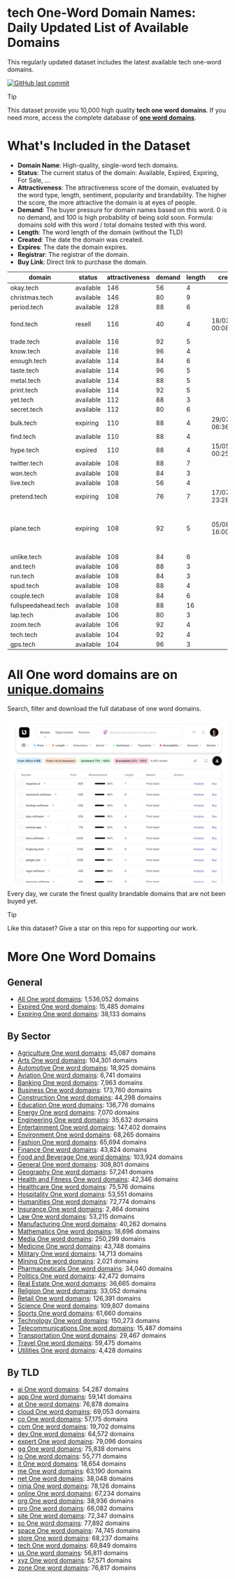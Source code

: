 
# **tech One-Word Domain Names**: Daily Updated List of Available Domains

This regularly updated dataset includes the latest available tech one-word domains.

[![GitHub last commit](https://img.shields.io/github/last-commit/UniqueDomains/tech-oneword-domains.svg?style=flat)]() 

> [!TIP]
> This dataset provide you 10,000 high quality **tech one word domains**.
> If you need more, access the complete database of **[one word domains](https://unique.domains?utm_source=github&utm_medium=dataset&utm_campaign=tech&utm_content=description.top)**.

# What's Included in the Dataset

- **Domain Name**: High-quality, single-word tech domains.
- **Status**: The current status of the domain: Available, Expired, Expiring, For Sale, ...
- **Attractiveness**: The attractiveness score of the domain, evaluated by the word type, length, sentiment, popularity and brandability. The higher the score, the more attractive the domain is at eyes of people.
- **Demand**: The buyer pressure for domain names based on this word. 0 is no demand, and 100 is high probability of being sold soon. Formula: domains sold with this word / total domains tested with this word.
- **Length**: The word length of the domain (without the TLD)
- **Created**: The date the domain was created.
- **Expires**: The date the domain expires.
- **Registrar**: The registrar of the domain.
- **Buy Link**: Direct link to purchase the domain.

| domain              | status    | attractiveness | demand | length | created          | expires          | registrar                                           | sectors                                |
| ------------------- | --------- | -------------- | ------ | ------ | ---------------- | ---------------- | --------------------------------------------------- | -------------------------------------- |
| okay.tech           | available | 146            | 56     | 4      |                  |                  |                                                     | Business,Retail                        |
| christmas.tech      | available | 146            | 80     | 9      |                  |                  |                                                     | Hospitality,Retail                     |
| period.tech         | available | 128            | 88     | 6      |                  |                  |                                                     | Education,General,Healthcare,Media     |
| fond.tech           | resell    | 116            | 40     | 4      | 18/03/2018 00:08 | 18/03/2026 23:59 | Xin Net Technology Corp.                            | General,Hospitality,Retail             |
| trade.tech          | available | 116            | 92     | 5      |                  |                  |                                                     | Business,Finance,General,Retail        |
| know.tech           | available | 116            | 96     | 4      |                  |                  |                                                     | Business,Education,General,Technology  |
| enough.tech         | available | 114            | 84     | 6      |                  |                  |                                                     | Business,Education,General,Retail      |
| taste.tech          | available | 114            | 96     | 5      |                  |                  |                                                     | Food and Beverage,Health and Fitness   |
| metal.tech          | available | 114            | 88     | 5      |                  |                  |                                                     | Construction,Manufacturing             |
| print.tech          | available | 114            | 92     | 5      |                  |                  |                                                     | Arts,Media,Technology                  |
| yet.tech            | available | 112            | 88     | 3      |                  |                  |                                                     | Business,Media,Technology              |
| secret.tech         | available | 112            | 80     | 6      |                  |                  |                                                     | Entertainment,General,Media,Technology |
| bulk.tech           | expiring  | 110            | 88     | 4      | 29/07/2022 06:36 | 29/07/2025 23:59 | INWX GmbH                                           | Construction,Manufacturing,Retail      |
| find.tech           | available | 110            | 88     | 4      |                  |                  |                                                     | Business,Education,Technology          |
| hype.tech           | expired   | 110            | 88     | 4      | 15/05/2024 00:25 | 15/05/2025 23:59 | Sav.com, LLC- 7                                     | Entertainment,Media                    |
| twitter.tech        | available | 108            | 88     | 7      |                  |                  |                                                     | Entertainment,Media,Technology         |
| won.tech            | available | 108            | 84     | 3      |                  |                  |                                                     | Business,Media,Sports                  |
| live.tech           | available | 108            | 56     | 4      |                  |                  |                                                     | Entertainment,Sports                   |
| pretend.tech        | expiring  | 108            | 76     | 7      | 17/07/2023 23:28 | 17/07/2025 23:59 | 1API GmbH                                           | Entertainment,Media                    |
| plane.tech          | expiring  | 108            | 92     | 5      | 05/08/2015 16:00 | 05/08/2025 23:59 | CHENGDU WEST DIMENSION DIGITAL TECHNOLOGY CO., LTD. | Aviation,Transportation,Travel         |
| unlike.tech         | available | 108            | 84     | 6      |                  |                  |                                                     | Business,Technology                    |
| and.tech            | available | 108            | 88     | 3      |                  |                  |                                                     | Business,Education,General,Media       |
| run.tech            | available | 108            | 84     | 3      |                  |                  |                                                     | Health and Fitness,Sports,Technology   |
| spud.tech           | available | 108            | 88     | 4      |                  |                  |                                                     | Agriculture,Food and Beverage,Retail   |
| couple.tech         | available | 108            | 84     | 6      |                  |                  |                                                     | Arts,Entertainment,Media               |
| fullspeedahead.tech | available | 108            | 88     | 16     |                  |                  |                                                     | Business,Media,Transportation          |
| lap.tech            | available | 106            | 80     | 3      |                  |                  |                                                     | Health and Fitness,Sports,Travel       |
| zoom.tech           | available | 106            | 92     | 4      |                  |                  |                                                     | Media,Technology,Telecommunications    |
| tech.tech           | available | 104            | 92     | 4      |                  |                  |                                                     | Business,Education,Technology          |
| gps.tech            | available | 104            | 96     | 3      |                  |                  |                                                     | Technology,Transportation              |

# All One word domains are on [unique.domains](https://unique.domains?utm_source=github&utm_medium=dataset&utm_campaign=tech&utm_content=description.bottom)

Search, filter and download the full database of one word domains.

[![Access the only remaining good domain names, before your competitors.](https://github.com/UniqueDomains/tech-oneword-domains/blob/main/unique.domains.jpg?raw=true)](https://unique.domains?utm_source=github&utm_medium=dataset&utm_campaign=tech&utm_content=description.image)

Every day, we curate the finest quality brandable domains that are not been buyed yet.

> [!TIP]
> Like this dataset? Give a star on this repo for supporting our work.

# More One Word Domains

## General

- [All One word domains](https://github.com/UniqueDomains/oneword-domains): 1,536,052 domains
- [Expired One word domains](https://github.com/UniqueDomains/expired-oneword-domains): 15,485 domains
- [Expiring One word domains](https://github.com/UniqueDomains/expiring-oneword-domains): 38,133 domains
## By Sector

- [Agriculture One word domains](https://github.com/UniqueDomains/agriculture-oneword-domains): 45,087 domains
- [Arts One word domains](https://github.com/UniqueDomains/arts-oneword-domains): 104,301 domains
- [Automotive One word domains](https://github.com/UniqueDomains/automotive-oneword-domains): 18,925 domains
- [Aviation One word domains](https://github.com/UniqueDomains/aviation-oneword-domains): 6,741 domains
- [Banking One word domains](https://github.com/UniqueDomains/banking-oneword-domains): 7,963 domains
- [Business One word domains](https://github.com/UniqueDomains/business-oneword-domains): 173,760 domains
- [Construction One word domains](https://github.com/UniqueDomains/construction-oneword-domains): 44,298 domains
- [Education One word domains](https://github.com/UniqueDomains/education-oneword-domains): 136,776 domains
- [Energy One word domains](https://github.com/UniqueDomains/energy-oneword-domains): 7,070 domains
- [Engineering One word domains](https://github.com/UniqueDomains/engineering-oneword-domains): 35,632 domains
- [Entertainment One word domains](https://github.com/UniqueDomains/entertainment-oneword-domains): 147,402 domains
- [Environment One word domains](https://github.com/UniqueDomains/environment-oneword-domains): 68,265 domains
- [Fashion One word domains](https://github.com/UniqueDomains/fashion-oneword-domains): 65,694 domains
- [Finance One word domains](https://github.com/UniqueDomains/finance-oneword-domains): 43,824 domains
- [Food and Beverage One word domains](https://github.com/UniqueDomains/food-and-beverage-oneword-domains): 103,924 domains
- [General One word domains](https://github.com/UniqueDomains/general-oneword-domains): 308,801 domains
- [Geography One word domains](https://github.com/UniqueDomains/geography-oneword-domains): 57,241 domains
- [Health and Fitness One word domains](https://github.com/UniqueDomains/health-and-fitness-oneword-domains): 42,346 domains
- [Healthcare One word domains](https://github.com/UniqueDomains/healthcare-oneword-domains): 75,576 domains
- [Hospitality One word domains](https://github.com/UniqueDomains/hospitality-oneword-domains): 53,551 domains
- [Humanities One word domains](https://github.com/UniqueDomains/humanities-oneword-domains): 72,774 domains
- [Insurance One word domains](https://github.com/UniqueDomains/insurance-oneword-domains): 2,464 domains
- [Law One word domains](https://github.com/UniqueDomains/law-oneword-domains): 53,215 domains
- [Manufacturing One word domains](https://github.com/UniqueDomains/manufacturing-oneword-domains): 40,262 domains
- [Mathematics One word domains](https://github.com/UniqueDomains/mathematics-oneword-domains): 18,696 domains
- [Media One word domains](https://github.com/UniqueDomains/media-oneword-domains): 250,299 domains
- [Medicine One word domains](https://github.com/UniqueDomains/medicine-oneword-domains): 43,748 domains
- [Military One word domains](https://github.com/UniqueDomains/military-oneword-domains): 14,713 domains
- [Mining One word domains](https://github.com/UniqueDomains/mining-oneword-domains): 2,021 domains
- [Pharmaceuticals One word domains](https://github.com/UniqueDomains/pharmaceuticals-oneword-domains): 34,040 domains
- [Politics One word domains](https://github.com/UniqueDomains/politics-oneword-domains): 42,472 domains
- [Real Estate One word domains](https://github.com/UniqueDomains/real-estate-oneword-domains): 36,665 domains
- [Religion One word domains](https://github.com/UniqueDomains/religion-oneword-domains): 33,052 domains
- [Retail One word domains](https://github.com/UniqueDomains/retail-oneword-domains): 126,391 domains
- [Science One word domains](https://github.com/UniqueDomains/science-oneword-domains): 109,807 domains
- [Sports One word domains](https://github.com/UniqueDomains/sports-oneword-domains): 61,660 domains
- [Technology One word domains](https://github.com/UniqueDomains/technology-oneword-domains): 150,273 domains
- [Telecommunications One word domains](https://github.com/UniqueDomains/telecommunications-oneword-domains): 15,487 domains
- [Transportation One word domains](https://github.com/UniqueDomains/transportation-oneword-domains): 29,467 domains
- [Travel One word domains](https://github.com/UniqueDomains/travel-oneword-domains): 59,475 domains
- [Utilities One word domains](https://github.com/UniqueDomains/utilities-oneword-domains): 4,428 domains
## By TLD

- [ai One word domains](https://github.com/UniqueDomains/ai-oneword-domains): 54,287 domains
- [app One word domains](https://github.com/UniqueDomains/app-oneword-domains): 59,141 domains
- [at One word domains](https://github.com/UniqueDomains/at-oneword-domains): 76,878 domains
- [cloud One word domains](https://github.com/UniqueDomains/cloud-oneword-domains): 69,053 domains
- [co One word domains](https://github.com/UniqueDomains/co-oneword-domains): 57,175 domains
- [com One word domains](https://github.com/UniqueDomains/com-oneword-domains): 19,702 domains
- [dev One word domains](https://github.com/UniqueDomains/dev-oneword-domains): 64,572 domains
- [expert One word domains](https://github.com/UniqueDomains/expert-oneword-domains): 79,096 domains
- [gg One word domains](https://github.com/UniqueDomains/gg-oneword-domains): 75,838 domains
- [io One word domains](https://github.com/UniqueDomains/io-oneword-domains): 55,771 domains
- [it One word domains](https://github.com/UniqueDomains/it-oneword-domains): 18,654 domains
- [me One word domains](https://github.com/UniqueDomains/me-oneword-domains): 63,190 domains
- [net One word domains](https://github.com/UniqueDomains/net-oneword-domains): 38,048 domains
- [ninja One word domains](https://github.com/UniqueDomains/ninja-oneword-domains): 78,126 domains
- [online One word domains](https://github.com/UniqueDomains/online-oneword-domains): 67,234 domains
- [org One word domains](https://github.com/UniqueDomains/org-oneword-domains): 38,936 domains
- [pro One word domains](https://github.com/UniqueDomains/pro-oneword-domains): 66,082 domains
- [site One word domains](https://github.com/UniqueDomains/site-oneword-domains): 72,347 domains
- [so One word domains](https://github.com/UniqueDomains/so-oneword-domains): 77,892 domains
- [space One word domains](https://github.com/UniqueDomains/space-oneword-domains): 74,745 domains
- [store One word domains](https://github.com/UniqueDomains/store-oneword-domains): 68,237 domains
- [tech One word domains](https://github.com/UniqueDomains/tech-oneword-domains): 69,849 domains
- [us One word domains](https://github.com/UniqueDomains/us-oneword-domains): 56,811 domains
- [xyz One word domains](https://github.com/UniqueDomains/xyz-oneword-domains): 57,571 domains
- [zone One word domains](https://github.com/UniqueDomains/zone-oneword-domains): 76,817 domains
        